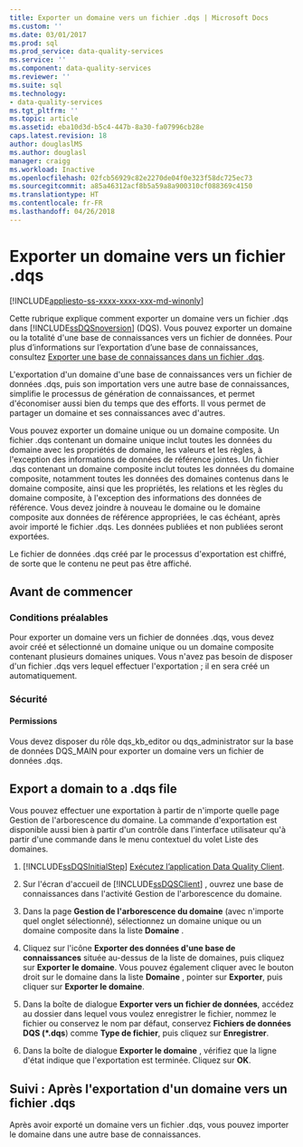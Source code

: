 ```yaml
---
title: Exporter un domaine vers un fichier .dqs | Microsoft Docs
ms.custom: ''
ms.date: 03/01/2017
ms.prod: sql
ms.prod_service: data-quality-services
ms.service: ''
ms.component: data-quality-services
ms.reviewer: ''
ms.suite: sql
ms.technology:
- data-quality-services
ms.tgt_pltfrm: ''
ms.topic: article
ms.assetid: eba10d3d-b5c4-447b-8a30-fa07996cb28e
caps.latest.revision: 18
author: douglaslMS
ms.author: douglasl
manager: craigg
ms.workload: Inactive
ms.openlocfilehash: 02fcb56929c82e2270de04f0e323f58dc725ec73
ms.sourcegitcommit: a85a46312acf8b5a59a8a900310cf088369c4150
ms.translationtype: HT
ms.contentlocale: fr-FR
ms.lasthandoff: 04/26/2018
---
```

# <a name="export-a-domain-to-a-dqs-file"></a>Exporter un domaine vers un fichier .dqs

[!INCLUDE[appliesto-ss-xxxx-xxxx-xxx-md-winonly](../includes/appliesto-ss-xxxx-xxxx-xxx-md-winonly.md)]

  Cette rubrique explique comment exporter un domaine vers un fichier .dqs dans [!INCLUDE[ssDQSnoversion](../includes/ssdqsnoversion-md.md)] (DQS). Vous pouvez exporter un domaine ou la totalité d'une base de connaissances vers un fichier de données. Pour plus d’informations sur l’exportation d’une base de connaissances, consultez [Exporter une base de connaissances dans un fichier .dqs](../data-quality-services/export-a-knowledge-base-to-a-dqs-file.md).  
  
 L'exportation d'un domaine d'une base de connaissances vers un fichier de données .dqs, puis son importation vers une autre base de connaissances, simplifie le processus de génération de connaissances, et permet d'économiser aussi bien du temps que des efforts. Il vous permet de partager un domaine et ses connaissances avec d'autres.  
  
 Vous pouvez exporter un domaine unique ou un domaine composite. Un fichier .dqs contenant un domaine unique inclut toutes les données du domaine avec les propriétés de domaine, les valeurs et les règles, à l'exception des informations de données de référence jointes. Un fichier .dqs contenant un domaine composite inclut toutes les données du domaine composite, notamment toutes les données des domaines contenus dans le domaine composite, ainsi que les propriétés, les relations et les règles du domaine composite, à l'exception des informations des données de référence. Vous devez joindre à nouveau le domaine ou le domaine composite aux données de référence appropriées, le cas échéant, après avoir importé le fichier .dqs. Les données publiées et non publiées seront exportées.  
  
 Le fichier de données .dqs créé par le processus d'exportation est chiffré, de sorte que le contenu ne peut pas être affiché.  
  
##  <a name="BeforeYouBegin"></a> Avant de commencer  
  
###  <a name="Prerequisites"></a> Conditions préalables  
 Pour exporter un domaine vers un fichier de données .dqs, vous devez avoir créé et sélectionné un domaine unique ou un domaine composite contenant plusieurs domaines uniques. Vous n'avez pas besoin de disposer d'un fichier .dqs vers lequel effectuer l'exportation ; il en sera créé un automatiquement.  
  
###  <a name="Security"></a> Sécurité  
  
####  <a name="Permissions"></a> Permissions  
 Vous devez disposer du rôle dqs_kb_editor ou dqs_administrator sur la base de données DQS_MAIN pour exporter un domaine vers un fichier de données .dqs.  
  
##  <a name="Export"></a> Export a domain to a .dqs file  
 Vous pouvez effectuer une exportation à partir de n'importe quelle page Gestion de l'arborescence du domaine. La commande d'exportation est disponible aussi bien à partir d'un contrôle dans l'interface utilisateur qu'à partir d'une commande dans le menu contextuel du volet Liste des domaines.  
  
1.  [!INCLUDE[ssDQSInitialStep](../includes/ssdqsinitialstep-md.md)] [Exécutez l’application Data Quality Client](../data-quality-services/run-the-data-quality-client-application.md).  
  
2.  Sur l'écran d'accueil de [!INCLUDE[ssDQSClient](../includes/ssdqsclient-md.md)] , ouvrez une base de connaissances dans l'activité Gestion de l'arborescence du domaine.  
  
3.  Dans la page **Gestion de l'arborescence du domaine** (avec n'importe quel onglet sélectionné), sélectionnez un domaine unique ou un domaine composite dans la liste **Domaine** .  
  
4.  Cliquez sur l'icône **Exporter des données d'une base de connaissances** située au-dessus de la liste de domaines, puis cliquez sur **Exporter le domaine**. Vous pouvez également cliquer avec le bouton droit sur le domaine dans la liste **Domaine** , pointer sur **Exporter**, puis cliquer sur **Exporter le domaine**.  
  
5.  Dans la boîte de dialogue **Exporter vers un fichier de données**, accédez au dossier dans lequel vous voulez enregistrer le fichier, nommez le fichier ou conservez le nom par défaut, conservez **Fichiers de données DQS (\*.dqs**) comme **Type de fichier**, puis cliquez sur **Enregistrer**.  
  
6.  Dans la boîte de dialogue **Exporter le domaine** , vérifiez que la ligne d'état indique que l'exportation est terminée. Cliquez sur **OK**.  
  
##  <a name="FollowUp"></a> Suivi : Après l'exportation d'un domaine vers un fichier .dqs  
 Après avoir exporté un domaine vers un fichier .dqs, vous pouvez importer le domaine dans une autre base de connaissances.  
  
  
